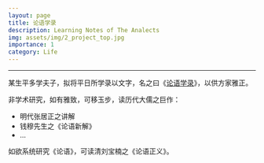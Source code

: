 ```yaml
---
layout: page
title: 论语学录
description: Learning Notes of The Analects
img: assets/img/2_project_top.jpg
importance: 1
category: Life
---
```


***

某生平多学夫子，拟将平日所学录以文字，名之曰《[论语学录](/analects/)》，以供方家雅正。

非学术研究，如有雅致，可移玉步，读历代大儒之巨作：

- 明代张居正之讲解
- 钱穆先生之《论语新解》
- …

如欲系统研究《论语》，可读清刘宝楠之《论语正义》。
